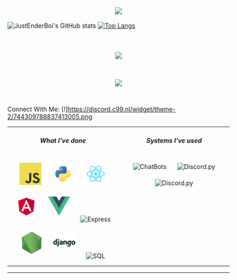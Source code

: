 <div align="center">
    <img src="https://media.giphy.com/media/hvRJCLFzcasrR4ia7z/giphy.gif" width="55px">
</div>

![JustEnderBoi's GitHub stats](https://github-readme-stats.vercel.app/api?username=JustEnderBoi&show_icons=true)
[![Top Langs](https://github-readme-stats.vercel.app/api/top-langs/?username=JustEnderBoi&layout=compact)](https://github.com/anuraghazra/github-readme-stats)

<h1 align="center"><img align="center" src="https://media.giphy.com/media/26tn33aiTi1jkl6H6/giphy.gif" style = "width: -webkit-fill-available;"/></h1>

<div align="center" style="margin: 40px 0">
    <a href="https://github.com/topdev0729/github-profile-views-counter">
        <img width="175px" src="https://komarev.com/ghpvc/?username=JustEnderBoi&color=DE002D">
    </a>
</div>

Connect With Me:
[!]https://discord.c99.nl/widget/theme-2/744309788837413005.png

<table><tr>
    <td valign="top" width="50%">
        <div align="center">
           <h6> <b> What I've done </b> </h6>
        </div>
        <div align="center">  
         <img style="margin: 10px" alt="JavaScript" height="50" src="https://raw.githubusercontent.com/github/explore/80688e429a7d4ef2fca1e82350fe8e3517d3494d/topics/javascript/javascript.png" />
          <img style="margin: 10px" alt="Python"height="50" src="https://raw.githubusercontent.com/github/explore/e94815998e4e0713912fed477a1f346ec04c3da2/topics/python/python.png" />
          <img style="margin: 10px" alt="React" height="50" src="https://raw.githubusercontent.com/github/explore/80688e429a7d4ef2fca1e82350fe8e3517d3494d/topics/react/react.png" />
            <img style="margin: 10px" alt="Angular" height="50" src="https://raw.githubusercontent.com/github/explore/e94815998e4e0713912fed477a1f346ec04c3da2/topics/angular/angular.png" />
            <img style="margin: 10px" alt="Vue" height="50" src="https://raw.githubusercontent.com/github/explore/e94815998e4e0713912fed477a1f346ec04c3da2/topics/vue/vue.png" />
            <img style="margin: 10px"  alt="Express" height="50" src="https://raw.githubusercontent.com/sachuverma/sachuverma/master/icons/express.png"/>  
            <img style="margin: 10px" alt="Node.js" height="50" src="https://raw.githubusercontent.com/github/explore/80688e429a7d4ef2fca1e82350fe8e3517d3494d/topics/nodejs/nodejs.png" />
            <img style="margin: 10px" alt="Django" height="50" src="https://raw.githubusercontent.com/github/explore/e94815998e4e0713912fed477a1f346ec04c3da2/topics/django/django.png" />
            <img style="margin: 10px" alt="SQL" height="50" src="https://www.zeluslugi.ru/upload/news/terms20191115-1.png" />


</div></td><td valign="top" width="50%">
        <div align="center">
                <h6><b>Systems I've used</b></h6>
            </div>
        <div align="center"> 
            <img style="margin: 10px" src="https://medcitynews.com/uploads/2017/11/GettyImages-840949292-600x450.jpg" alt="ChatBots" height="50" />
            <img style="margin: 10px" src="https://res.cloudinary.com/practicaldev/image/fetch/s--bE4kKf0z--/c_imagga_scale,f_auto,fl_progressive,h_420,q_auto,w_1000/https://dev-to-uploads.s3.amazonaws.com/i/4xpm01mu2185tpvnilaq.png" alt="Discord.py" height="50" />
<img style="margin: 10px" src="https://miro.medium.com/max/1400/0*PIm4S-fLsefifYAg.jpeg" alt="Discord.py" height="50" />  
        </div>
    </td>
</tr></table>  
<hr/>

